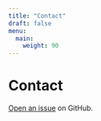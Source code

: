 ```yaml
---
title: "Contact"
draft: false
menu:
  main:
    weight: 90
---
```


# Contact

[Open an issue](https://github.com/neontus/hugo-mock-landing-page-autodeployed/issues/new) on GitHub.
